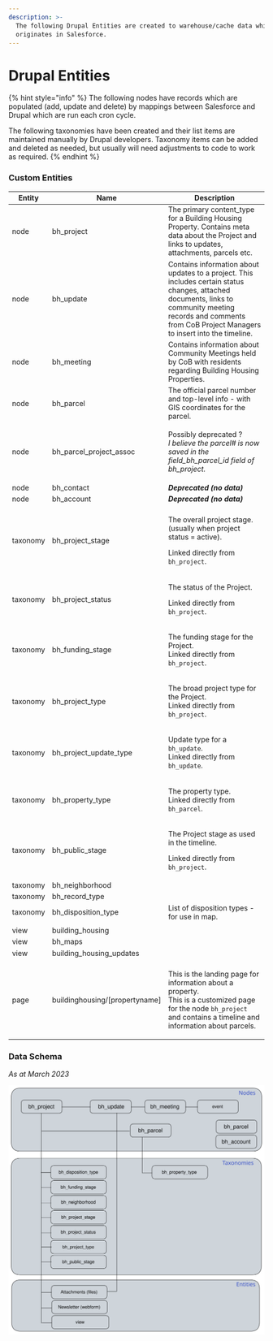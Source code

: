 ```yaml
---
description: >-
  The following Drupal Entities are created to warehouse/cache data which
  originates in Salesforce.
---
```


# Drupal Entities

{% hint style="info" %}
The following nodes have records which are populated (add, update and delete) by mappings between Salesforce and Drupal which are run each cron cycle.

The following taxonomies have been created and their list items are maintained manually by Drupal developers.  Taxonomy items can be added and deleted as needed, but usually will need adjustments to code to work as required.
{% endhint %}

### Custom Entities

| Entity   | Name                            | Description                                                                                                                                                                                                       |
| -------- | ------------------------------- | ----------------------------------------------------------------------------------------------------------------------------------------------------------------------------------------------------------------- |
| node     | bh\_project                     | The primary content\_type for a Building Housing Property. Contains meta data about the Project and links to updates, attachments, parcels etc.                                                                   |
| node     | bh\_update                      | Contains information about updates to a project. This includes certain status changes, attached documents, links to community meeting records and comments from CoB Project Managers to insert into the timeline. |
| node     | bh\_meeting                     | Contains information about Community Meetings held by CoB with residents regarding Building Housing Properties.                                                                                                   |
| node     | bh\_parcel                      | The official parcel number and top-level info - with GIS coordinates for the parcel.                                                                                                                              |
| node     | bh\_parcel\_project\_assoc      | <p>Possibly deprecated ?<br><em>I believe the parcel# is now saved in the field_bh_parcel_id field of bh_project.</em></p>                                                                                        |
| node     | bh\_contact                     | _**Deprecated (no data)**_                                                                                                                                                                                        |
| node     | bh\_account                     | _**Deprecated (no data)**_                                                                                                                                                                                        |
|          |                                 |                                                                                                                                                                                                                   |
| taxonomy | bh\_project\_stage              | <p>The overall project stage. (usually when project status = active).</p><p>Linked directly from <code>bh_project</code>.</p>                                                                                     |
| taxonomy | bh\_project\_status             | <p>The status of the Project.</p><p>Linked directly from <code>bh_project</code>.</p>                                                                                                                             |
| taxonomy | bh\_funding\_stage              | <p>The funding stage for the Project.<br>Linked directly from <code>bh_project</code>.</p>                                                                                                                        |
| taxonomy | bh\_project\_type               | <p>The broad project type for the Project.<br>Linked directly from <code>bh_project</code>.</p>                                                                                                                   |
| taxonomy | bh\_project\_update\_type       | <p>Update type for a <code>bh_update</code>.<br>Linked directly from <code>bh_update</code>.</p>                                                                                                                  |
| taxonomy | bh\_property\_type              | <p>The property type.<br>Linked directly from <code>bh_parcel</code>.</p>                                                                                                                                         |
| taxonomy | bh\_public\_stage               | <p>The Project stage as used in the timeline.</p><p>Linked directly from <code>bh_project</code>.</p>                                                                                                             |
| taxonomy | bh\_neighborhood                |                                                                                                                                                                                                                   |
| taxonomy | bh\_record\_type                |                                                                                                                                                                                                                   |
| taxonomy | bh\_disposition\_type           | List of disposition types - for use in map.                                                                                                                                                                       |
|          |                                 |                                                                                                                                                                                                                   |
| view     | building\_housing               |                                                                                                                                                                                                                   |
| view     | bh\_maps                        |                                                                                                                                                                                                                   |
| view     | building\_housing\_updates      |                                                                                                                                                                                                                   |
|          |                                 |                                                                                                                                                                                                                   |
| page     | buildinghousing/\[propertyname] | <p>This is the landing page for information about a property.<br>This is a customized page for the node <code>bh_project</code> and contains a timeline and information about parcels.</p>                        |

### Data Schema&#x20;

_As at March 2023_

<img src="../../../../.gitbook/assets/file.excalidraw.svg" alt="" class="gitbook-drawing">
